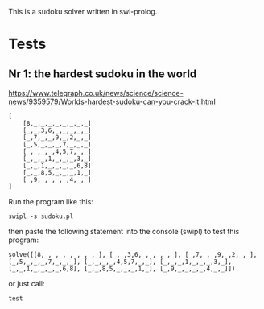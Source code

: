 This is a sudoku solver written in swi-prolog.

# Tests

## Nr 1: the hardest sudoku in the world

https://www.telegraph.co.uk/news/science/science-news/9359579/Worlds-hardest-sudoku-can-you-crack-it.html

```
[
    [8,_,_,_,_,_,_,_,_]
    [_,_,3,6,_,_,_,_,_]
    [_,7,_,_,9,_,2,_,_]
    [_,5,_,_,_,7,_,_,_]
    [_,_,_,_,4,5,7,_,_]
    [_,_,_,1,_,_,_,3,_]
    [_,_,1,_,_,_,_,6,8]
    [_,_,8,5,_,_,_,1,_]
    [_,9,_,_,_,_,4,_,_]
]
```


Run the program like this:
```
swipl -s sudoku.pl
```

then paste the following statement into the console (swipl) to test this program:
```
solve([[8,_,_,_,_,_,_,_,_], [_,_,3,6,_,_,_,_,_], [_,7,_,_,9,_,2,_,_], [_,5,_,_,_,7,_,_,_], [_,_,_,_,4,5,7,_,_], [_,_,_,1,_,_,_,3,_], [_,_,1,_,_,_,_,6,8], [_,_,8,5,_,_,_,1,_], [_,9,_,_,_,_,4,_,_]]).
```

or just call:
```
test
```
